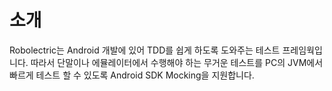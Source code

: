 # 소개
Robolectric는 Android 개발에 있어 TDD를 쉽게 하도록 도와주는 테스트 프레임웍입니다.
따라서 단말이나 에뮬레이터에서 수행해야 하는 무거운 테스트를 PC의 JVM에서 빠르게 테스트 할 수 있도록 Android SDK Mocking을 지원합니다.
